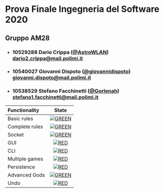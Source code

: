 # Prova Finale Ingegneria del Software 2020


## Gruppo AM28


- ###   10529288    Dario Crippa ([@AstroWLAN](https://github.com/AstroWLAN))<br>dario2.crippa@mail.polimi.it
- ###   10540027    Giovanni Dispoto ([@giovannidispoto](https://github.com/giovannidispoto))<br>giovanni.dispoto@mail.polimi.it
- ###   10538529    Stefano Facchinetti ([@Gorlenah](https://github.com/Gorlenah))<br>stefano1.facchinetti@mail.polimi.it

| Functionality | State |
|:-----------------------|:------------------------------------:|
| Basic rules | [![GREEN](https://placehold.it/15/44bb44/44bb44)](#) |
| Complete rules |[![GREEN](https://placehold.it/15/44bb44/44bb44)](#) |
| Socket | [![GREEN](https://placehold.it/15/44bb44/44bb44)](#) |
| GUI | [![RED](https://placehold.it/15/f03c15/f03c15)](#) |
| CLI | [![RED](https://placehold.it/15/f03c15/f03c15)](#) |
| Multiple games | [![RED](https://placehold.it/15/f03c15/f03c15)](#) |
| Persistence | [![RED](https://placehold.it/15/f03c15/f03c15)](#) |
| Advanced Gods | [![GREEN](https://placehold.it/15/44bb44/44bb44)](#) |
| Undo | [![RED](https://placehold.it/15/f03c15/f03c15)](#) |

<!--
[![RED](https://placehold.it/15/f03c15/f03c15)](#)
[![YELLOW](https://placehold.it/15/ffdd00/ffdd00)](#)
[![GREEN](https://placehold.it/15/44bb44/44bb44)](#)
-->